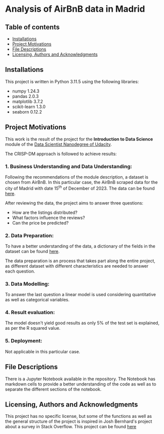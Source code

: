 # Analysis of AirBnB data in Madrid

## Table of contents
- [Installations](#installations)
- [Project Motivations](#project-motivations)
- [File Descriptions](#file-descriptions)
- [Licensing, Authors and Acknowledgments](#licensing-authors-and-acknowledgments)

## Installations
This project is written in Python 3.11.5 using the following  libraries:
* numpy 1.24.3
* pandas 2.0.3
* matplotlib 3.7.2
* scikit-learn 1.3.0
* seaborn 0.12.2

## Project Motivations
This work is the result of the project for the **Introduction to Data Science** module of the [Data Scientist Nanodegree of Udacity](https://www.udacity.com/course/data-scientist-nanodegree--nd025?promo=year_end&coupon=SAVE40&utm_source=gsem_brand&utm_source=gsem_brand&utm_medium=ads_r&utm_medium=ads_r&utm_campaign=19167921312_c_individuals&utm_campaign=19167921312_c_individuals&utm_term=143524475679&utm_term=143524475679&utm_keyword=udacity%20data%20science_e&utm_keyword=udacity%20data%20science_e&gad_source=1&gclid=EAIaIQobChMImKz0y_e0gwMVfj4GAB1FgAEHEAAYASAAEgI-h_D_BwE).

The CRISP-DM approach is followed to achieve results:
### 1. Business Understanding and Data Understanding:
Following the recommendations of the module description, a dataset is chosen from AirBnB. In this particular case, the AirBnB scraped data for the city of Madrid with date 15<sup>th</sup> of December of 2023. The data can be found [here](http://insideairbnb.com/get-the-data/).

After reviewing the data, the project aims to answer three questions:
- How are the listings distributed?
- What factors influence the reviews?
- Can the price be predicted?

### 2. Data Preparation:
To have a better understanding of the data, a dictionary of the fields in the dataset can be found [here](https://docs.google.com/spreadsheets/d/1iWCNJcSutYqpULSQHlNyGInUvHg2BoUGoNRIGa6Szc4/edit#gid=1322284596).

The data preparation is an process that takes part along the entire project, as different dataset with different characteristics are needed to answer each question.

### 3. Data Modelling:
To answer the last question a linear model is used considering quantitative as well as categorical variables.

### 4. Result evaluation:
The model doesn't yield good results as only 5% of the test set is explained, as per the R squared value.

### 5. Deployment:
Not applicable in this particular case.

## File Descriptions
There is a Jupyter Notebook available in the repository. The Notebook has markdown cells to provide a better understanding of the code as well as to separate the different sections of the notebook.

## Licensing, Authors and Acknowledgments
This project has no specific license, but some of the functions as well as the general structure of the project is inspired in Josh Bernhard's project about a survey in Stack Overflow. This project can be found [here](https://github.com/jjrunner/stackoverflow/tree/master)